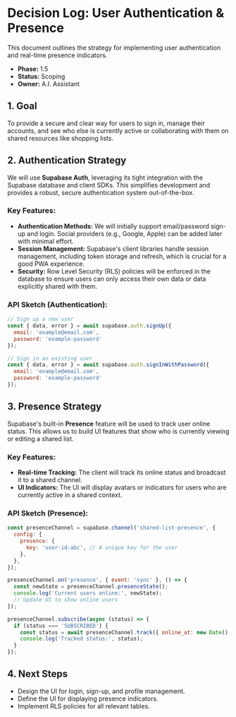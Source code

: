 # Decision Log: User Authentication & Presence

This document outlines the strategy for implementing user authentication and real-time presence indicators.

*   **Phase:** 1.5
*   **Status:** Scoping
*   **Owner:** A.I. Assistant

## 1. Goal

To provide a secure and clear way for users to sign in, manage their accounts, and see who else is currently active or collaborating with them on shared resources like shopping lists.

## 2. Authentication Strategy

We will use **Supabase Auth**, leveraging its tight integration with the Supabase database and client SDKs. This simplifies development and provides a robust, secure authentication system out-of-the-box.

### Key Features:

*   **Authentication Methods:** We will initially support email/password sign-up and login. Social providers (e.g., Google, Apple) can be added later with minimal effort.
*   **Session Management:** Supabase's client libraries handle session management, including token storage and refresh, which is crucial for a good PWA experience.
*   **Security:** Row Level Security (RLS) policies will be enforced in the database to ensure users can only access their own data or data explicitly shared with them.

### API Sketch (Authentication):

```javascript
// Sign up a new user
const { data, error } = await supabase.auth.signUp({
  email: 'example@email.com',
  password: 'example-password'
});

// Sign in an existing user
const { data, error } = await supabase.auth.signInWithPassword({
  email: 'example@email.com',
  password: 'example-password'
});
```

## 3. Presence Strategy

Supabase's built-in **Presence** feature will be used to track user online status. This allows us to build UI features that show who is currently viewing or editing a shared list.

### Key Features:

*   **Real-time Tracking:** The client will track its online status and broadcast it to a shared channel.
*   **UI Indicators:** The UI will display avatars or indicators for users who are currently active in a shared context.

### API Sketch (Presence):

```javascript
const presenceChannel = supabase.channel('shared-list-presence', {
  config: {
    presence: {
      key: 'user-id-abc', // A unique key for the user
    },
  },
});

presenceChannel.on('presence', { event: 'sync' }, () => {
  const newState = presenceChannel.presenceState();
  console.log('Current users online:', newState);
  // Update UI to show online users
});

presenceChannel.subscribe(async (status) => {
  if (status === 'SUBSCRIBED') {
    const status = await presenceChannel.track({ online_at: new Date().toISOString() });
    console.log('Tracked status:', status);
  }
});
```

## 4. Next Steps

*   Design the UI for login, sign-up, and profile management.
*   Define the UI for displaying presence indicators.
*   Implement RLS policies for all relevant tables.